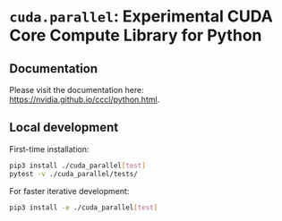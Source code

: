 # `cuda.parallel`: Experimental CUDA Core Compute Library for Python

## Documentation

Please visit the documentation here: https://nvidia.github.io/cccl/python.html.

## Local development

First-time installation:

```bash
pip3 install ./cuda_parallel[test]
pytest -v ./cuda_parallel/tests/
```

For faster iterative development:

```bash
pip3 install -e ./cuda_parallel[test]
```
